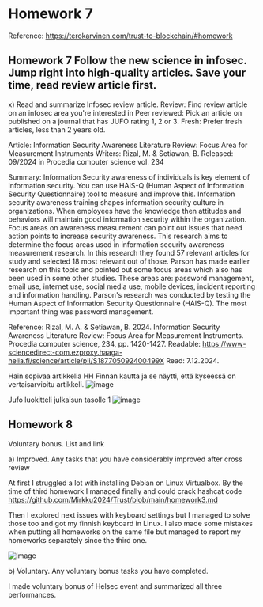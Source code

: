 # Homework 7
Reference: https://terokarvinen.com/trust-to-blockchain/#homework

## Homework 7 Follow the new science in infosec. Jump right into high-quality articles. Save your time, read review article first.

x) Read and summarize Infosec review article.
Review: Find review article on an infosec area you're interested in
Peer reviewed: Pick an article on published on a journal that has JUFO rating 1, 2 or 3.
Fresh: Prefer fresh articles, less than 2 years old.

Article: Information Security Awareness Literature Review: Focus Area for Measurement Instruments
Writers: Rizal, M. & Setiawan, B.
Released: 09/2024 in Procedia computer science vol. 234

Summary: Information Security awareness of individuals is key element of information security. You can use HAIS-Q (Human Aspect of Information Security Questionnaire) tool to measure and improve this. Information security awareness training shapes information security culture in organizations. When employees have the knowledge then attitudes and behaviors will maintain good information security within the organization. Focus areas on awareness measurement can point out issues that need action points to increase security awareness. This research aims to determine the focus areas used in information security awareness measurement research. In this research they found 57 relevant articles for study and selected 18 most relevant out of those. Parson has made earlier research on this topic and pointed out some focus areas which also has been used in some other studies. These areas are:  password management, email use, internet use, social media use, mobile devices, incident reporting and information handling. Parson's research was conducted by testing the Human Aspect of Information Security Questionnaire (HAIS-Q). The most important thing was password management. 

Reference: Rizal, M. A. & Setiawan, B. 2024. Information Security Awareness Literature Review: Focus Area for Measurement Instruments. Procedia computer science, 234, pp. 1420-1427. Readable: https://www-sciencedirect-com.ezproxy.haaga-helia.fi/science/article/pii/S187705092400499X Read: 7.12.2024.

Hain sopivaa artikkelia HH Finnan kautta ja se näytti, että kyseessä on vertaisarvioitu artikkeli.
![image](https://github.com/user-attachments/assets/ceea112e-5f33-40ea-b019-01aad5730bca)

Jufo luokitteli julkaisun tasolle 1
![image](https://github.com/user-attachments/assets/9087ab5a-bcba-4bf9-8c73-52a3e37882d6)

## Homework 8
Voluntary bonus. List and link

a) Improved. Any tasks that you have considerably improved after cross review 

At first I struggled a lot with installing Debian on Linux Virtualbox. By the time of third homework I managed finally and could crack hashcat code https://github.com/Mirkku2024/Trust/blob/main/homework3.md

Then I explored next issues with keyboard settings but I managed to solve those too and got my finnish keyboard in Linux. I also made some mistakes when putting all homeworks on the same file but managed to report my homeworks separately since the third one. 

![image](https://github.com/user-attachments/assets/c480aa55-fcb6-43e8-92c1-640da16bfbe4)

b) Voluntary. Any voluntary bonus tasks you have completed.

I made voluntary bonus of Helsec event and summarized all three performances. 

